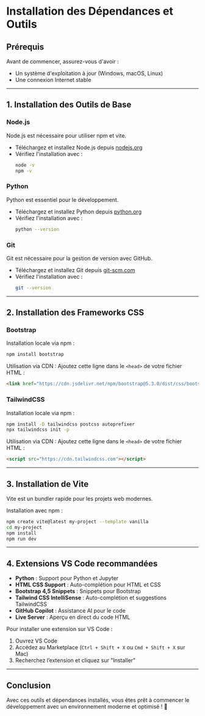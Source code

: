 # Installation des Dépendances et Outils

## Prérequis
Avant de commencer, assurez-vous d'avoir :
- Un système d'exploitation à jour (Windows, macOS, Linux)
- Une connexion Internet stable

---

## 1. Installation des Outils de Base

### Node.js
Node.js est nécessaire pour utiliser npm et vite.

- Téléchargez et installez Node.js depuis [nodejs.org](https://nodejs.org/)
- Vérifiez l'installation avec :
  ```sh
  node -v
  npm -v
  ```

### Python
Python est essentiel pour le développement.

- Téléchargez et installez Python depuis [python.org](https://www.python.org/downloads/)
- Vérifiez l'installation avec :
  ```sh
  python --version
  ```

### Git
Git est nécessaire pour la gestion de version avec GitHub.

- Téléchargez et installez Git depuis [git-scm.com](https://git-scm.com/)
- Vérifiez l'installation avec :
  ```sh
  git --version
  ```

---

## 2. Installation des Frameworks CSS

### Bootstrap

Installation locale via npm :
```sh
npm install bootstrap
```

Utilisation via CDN :
Ajoutez cette ligne dans le `<head>` de votre fichier HTML :
```html
<link href="https://cdn.jsdelivr.net/npm/bootstrap@5.3.0/dist/css/bootstrap.min.css" rel="stylesheet">
```

### TailwindCSS

Installation locale via npm :
```sh
npm install -D tailwindcss postcss autoprefixer
npx tailwindcss init -p
```

Utilisation via CDN :
Ajoutez cette ligne dans le `<head>` de votre fichier HTML :
```html
<script src="https://cdn.tailwindcss.com"></script>
```

---

## 3. Installation de Vite

Vite est un bundler rapide pour les projets web modernes.

Installation avec npm :
```sh
npm create vite@latest my-project --template vanilla
cd my-project
npm install
npm run dev
```

---

## 4. Extensions VS Code recommandées

- **Python** : Support pour Python et Jupyter
- **HTML CSS Support** : Auto-complétion pour HTML et CSS
- **Bootstrap 4,5 Snippets** : Snippets pour Bootstrap
- **Tailwind CSS IntelliSense** : Auto-complétion et suggestions TailwindCSS
- **GitHub Copilot** : Assistance AI pour le code
- **Live Server** : Aperçu en direct du code HTML

Pour installer une extension sur VS Code :
1. Ouvrez VS Code
2. Accédez au Marketplace (`Ctrl + Shift + X` ou `Cmd + Shift + X` sur Mac)
3. Recherchez l’extension et cliquez sur "Installer"

---

## Conclusion
Avec ces outils et dépendances installés, vous êtes prêt à commencer le développement avec un environnement moderne et optimisé ! 🚀
